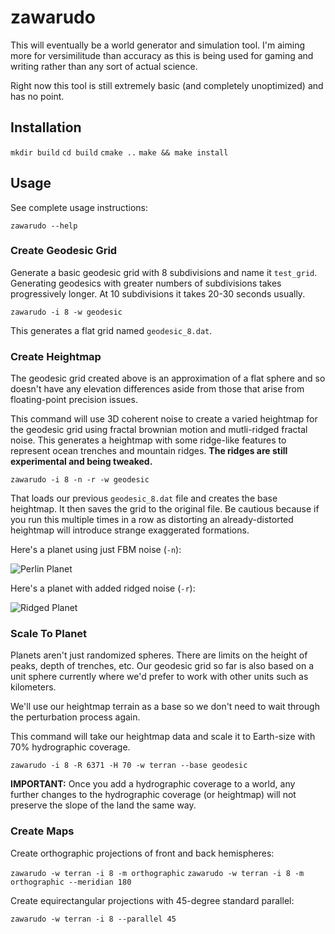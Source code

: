# zawarudo

This will eventually be a world generator and simulation tool. I'm aiming more
for versimilitude than accuracy as this is being used for gaming and writing
rather than any sort of actual science.

Right now this tool is still extremely basic (and completely unoptimized) and
has no point.

## Installation

`mkdir build`
`cd build`
`cmake ..`
`make && make install`

## Usage

See complete usage instructions:

`zawarudo --help`

### Create Geodesic Grid

Generate a basic geodesic grid with 8 subdivisions and name it `test_grid`.
Generating geodesics with greater numbers of subdivisions takes progressively
longer. At 10 subdivisions it takes 20-30 seconds usually.

`zawarudo -i 8 -w geodesic`

This generates a flat grid named `geodesic_8.dat`.

### Create Heightmap

The geodesic grid created above is an approximation of a flat sphere and so
doesn't have any elevation differences aside from those that arise from
floating-point precision issues.

This command will use 3D coherent noise to create a varied heightmap for the
geodesic grid using fractal brownian motion and mutli-ridged fractal noise. This
generates a heightmap with some ridge-like features to represent ocean trenches
and mountain ridges. **The ridges are still experimental and being tweaked.**

`zawarudo -i 8 -n -r -w geodesic`

That loads our previous `geodesic_8.dat` file and creates the base heightmap. It then saves the grid to the original file. Be cautious because if you run this multiple times in a row as distorting an already-distorted heightmap will introduce strange exaggerated formations.

Here's a planet using just FBM noise (`-n`):

![Perlin Planet](http://i.imgur.com/MthQUTN.png)

Here's a planet with added ridged noise (`-r`):

![Ridged Planet](ihttp://i.imgur.com/JpnYK2Z.png)

### Scale To Planet

Planets aren't just randomized spheres. There are limits on the height of
peaks, depth of trenches, etc. Our geodesic grid so far is also based on a unit
sphere currently where we'd prefer to work with other units such as kilometers.

We'll use our heightmap terrain as a base so we don't need to wait through the
perturbation process again.

This command will take our heightmap data and scale it to Earth-size with 70%
hydrographic coverage.

`zawarudo -i 8 -R 6371 -H 70 -w terran --base geodesic`

**IMPORTANT:** Once you add a hydrographic coverage to a world, any further
changes to the hydrographic coverage (or heightmap) will not preserve the slope
of the land the same way.

### Create Maps

Create orthographic projections of front and back hemispheres:

`zawarudo -w terran -i 8 -m orthographic`
`zawarudo -w terran -i 8 -m orthographic --meridian 180`

Create equirectangular projections with 45-degree standard parallel:

`zawarudo -w terran -i 8 --parallel 45`

